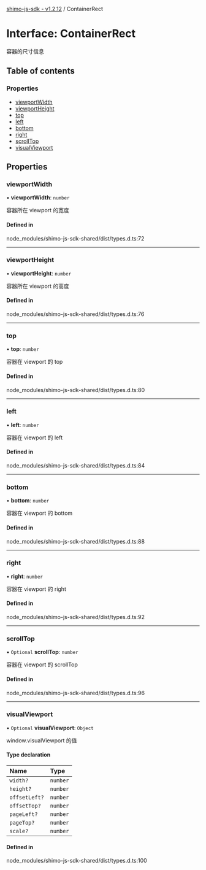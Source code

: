 [shimo-js-sdk - v1.2.12](/README.md) / ContainerRect

# Interface: ContainerRect

容器的尺寸信息

## Table of contents

### Properties

- [viewportWidth](/interfaces/ContainerRect.md#viewportwidth)
- [viewportHeight](/interfaces/ContainerRect.md#viewportheight)
- [top](/interfaces/ContainerRect.md#top)
- [left](/interfaces/ContainerRect.md#left)
- [bottom](/interfaces/ContainerRect.md#bottom)
- [right](/interfaces/ContainerRect.md#right)
- [scrollTop](/interfaces/ContainerRect.md#scrolltop)
- [visualViewport](/interfaces/ContainerRect.md#visualviewport)

## Properties

### viewportWidth

• **viewportWidth**: `number`

容器所在 viewport 的宽度

#### Defined in

node_modules/shimo-js-sdk-shared/dist/types.d.ts:72

___

### viewportHeight

• **viewportHeight**: `number`

容器所在 viewport 的高度

#### Defined in

node_modules/shimo-js-sdk-shared/dist/types.d.ts:76

___

### top

• **top**: `number`

容器在 viewport 的 top

#### Defined in

node_modules/shimo-js-sdk-shared/dist/types.d.ts:80

___

### left

• **left**: `number`

容器在 viewport 的 left

#### Defined in

node_modules/shimo-js-sdk-shared/dist/types.d.ts:84

___

### bottom

• **bottom**: `number`

容器在 viewport 的 bottom

#### Defined in

node_modules/shimo-js-sdk-shared/dist/types.d.ts:88

___

### right

• **right**: `number`

容器在 viewport 的 right

#### Defined in

node_modules/shimo-js-sdk-shared/dist/types.d.ts:92

___

### scrollTop

• `Optional` **scrollTop**: `number`

容器在 viewport 的 scrollTop

#### Defined in

node_modules/shimo-js-sdk-shared/dist/types.d.ts:96

___

### visualViewport

• `Optional` **visualViewport**: `Object`

window.visualViewport 的值

#### Type declaration

| Name | Type |
| :------ | :------ |
| `width?` | `number` |
| `height?` | `number` |
| `offsetLeft?` | `number` |
| `offsetTop?` | `number` |
| `pageLeft?` | `number` |
| `pageTop?` | `number` |
| `scale?` | `number` |

#### Defined in

node_modules/shimo-js-sdk-shared/dist/types.d.ts:100

